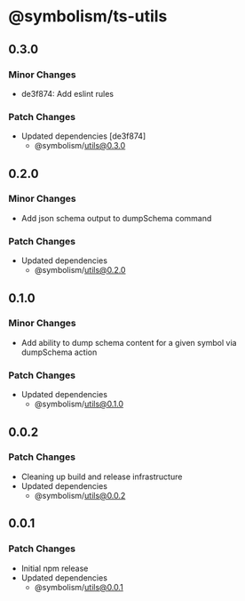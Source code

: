 # @symbolism/ts-utils

## 0.3.0

### Minor Changes

- de3f874: Add eslint rules

### Patch Changes

- Updated dependencies [de3f874]
  - @symbolism/utils@0.3.0

## 0.2.0

### Minor Changes

- Add json schema output to dumpSchema command

### Patch Changes

- Updated dependencies
  - @symbolism/utils@0.2.0

## 0.1.0

### Minor Changes

- Add ability to dump schema content for a given symbol via dumpSchema action

### Patch Changes

- Updated dependencies
  - @symbolism/utils@0.1.0

## 0.0.2

### Patch Changes

- Cleaning up build and release infrastructure
- Updated dependencies
  - @symbolism/utils@0.0.2

## 0.0.1

### Patch Changes

- Initial npm release
- Updated dependencies
  - @symbolism/utils@0.0.1
